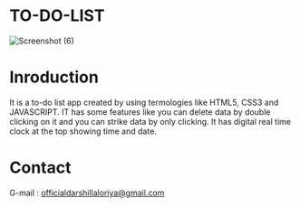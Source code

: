 # TO-DO-LIST
![Screenshot (6)](https://github.com/DARSHIL-LALORIYA/TO-DO-LIST/assets/145353449/95e75ee1-6907-49d0-825a-0eea14ca01d9)
# Inroduction
It is a to-do list app created by using termologies like HTML5, CSS3 and JAVASCRIPT.
IT has some features like you can delete data by double clicking on it and you can strike data by only clicking.
It has digital real time clock at the top showing time and date.
# Contact
G-mail : officialdarshillaloriya@gmail.com
